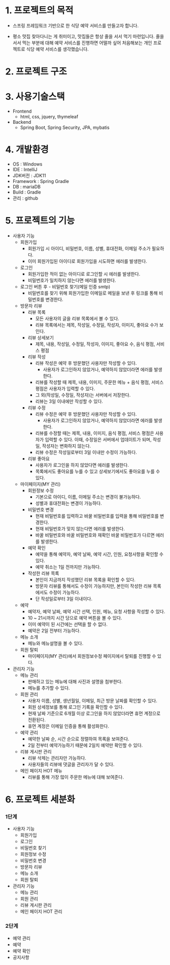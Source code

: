 # 1. 프로젝트의 목적
- 스프링 프레임워크 기반으로 한 식당 예약 서비스를 만들고자 합니다.

- 평소 맛집 찾아다니는 게 취미이고, 맛집들은 항상 줄을 서서 먹기 마련입니다. 줄을 서서 먹는 부분에 대해 예약 서비스를 진행하면 어떨까 싶어 처음해보는 개인 프로젝트로 식당 예약 서비스를 생각했습니다.
# 2. 프로젝트 구조

# 3. 사용기술스택
- Frontend
    - html, css, jquery, thymeleaf
- Backend
    - Spring Boot, Spring Security, JPA, mybatis

# 4. 개발환경
- OS : Windows
- IDE : IntelliJ
- JDK버전 : JDK11
- Framework : Spring Gradle
- DB : mariaDB
- Build : Gradle
- 관리 : github

# 5. 프로젝트의 기능
- 사용자 기능
    - 회원가입
        - 회원가입 시 아이디, 비밀번호, 이름, 성별, 휴대전화, 이메일 주소가 필요하다.
        - 이미 회원가입된 아이디로 회원가입을 시도하면 에러를 발생한다.
    - 로그인
        - 회원가입한 적이 없는 아이디로 로그인할 시 에러를 발생한다.
        - 비밀번호가 일치하지 않는다면 에러를 발생한다.
    - 로그인 버튼 후 - 비밀번호 찾기(메일 인증 smtp)
        - 비밀번호를 찾기 위해 회원가입한 이메일로 메일을 보낸 후 링크를 통해 비밀번호를 변경한다.
    - 방문자 리뷰
        - 리뷰 목록
            - 모든 사용자의 글을 리뷰 목록에서 볼 수 있다.
            - 리뷰 목록에서는 제목, 작성일, 수정일, 작성자, 이미지, 좋아요 수가 보인다.
        - 리뷰 상세보기
            - 제목, 내용, 작성일, 수정일, 작성자, 이미지, 좋아요 수, 음식 평점, 서비스 평점
        - 리뷰 작성
            - 리뷰 작성은 예약 후 방문했던 사용자만 작성할 수 있다.
                - 사용자가 로그인하지 않았거나, 예약하지 않았더라면 에러를 발생한다.
            - 리뷰를 작성할 때 제목, 내용, 이미지, 주문한 메뉴 + 음식 평점, 서비스 평점은 사용자가 입력할 수 있다.
            - 그 외(작성일, 수정일, 작성자)는 서버에서 저장한다.
            - 리뷰는 3일 이내에만 작성할 수 있다.
        - 리뷰 수정
            - 리뷰 수정은 예약 후 방문했던 사용자만 작성할 수 있다.
                - 사용자가 로그인하지 않았거나, 예약하지 않았더라면 에러를 발생한다.
            - 리뷰를 수정할 때는 제목, 내용, 이미지, 음식 평점, 서비스 평점은 사용자가 입력할 수 있다. 이때, 수정일은 서버에서 업데이트가 되며, 작성일, 작성자는 변화하지 않는다.
            - 리뷰 수정은 작성일로부터 3일 이내만 수정이 가능하다.
        - 리뷰 좋아요
            - 사용자가 로그인을 하지 않았다면 에러를 발생한다.
            - 목록에서도 좋아요를 누를 수 있고 상세보기에서도 좋아요를 누를 수 있다.
    - 마이페이지(MY 관리)
        - 회원정보 수정
            - 기본으로 아이디, 이름, 이메일 주소는 변경이 불가능하다.
            - 성별과 휴대전화는 변경이 가능하다.
        - 비밀번호 변경
            - 현재 비밀번호를 입력하고 바꿀 비밀번호를 입력을 통해 비밀번호를 변경한다.
            - 현재 비밀번호가 맞지 않는다면 에러를 발생한다.
            - 바꿀 비밀번호와 바꿀 비밀번호와 재확인 바꿀 비밀번호가 다르면 에러를 발생한다.
        - 예약 확인
            - 예약을 통해 예약자, 예약 날짜, 예약 시간, 인원, 요청사항을 확인할 수 있다.
            - 예약 취소는 1일 전까지만 가능하다.
        - 작성한 리뷰 목록
            - 본인이 지금까지 작성했던 리뷰 목록을 확인할 수 있다.
            - 방문자 리뷰를 통해서도 수정이 가능하지만, 본인이 작성한 리뷰 목록에서도 수정이 가능하다.
            - 단 작성일로부터 3일 이내이다.
    - 예약
        - 예약자, 예약 날짜, 예약 시간 선택, 인원, 메뉴, 요청 사항을 작성할 수 있다.
        - 10 ~ 21시까지 시간 당으로 예약 버튼을 볼 수 있다.
        - 이미 예약이 된 시간에는 선택을 할 수 없다.
        - 예약은 2일 전부터 가능하다.
    - 메뉴 소개
        - 메뉴와 메뉴설명을 볼 수 있다.
    - 회원 탈퇴
        - 마이페이지(MY 관리)에서 회원정보수정 페이지에서 탈퇴를 진행할 수 있다.
- 관리자 기능
    - 메뉴 관리
        - 판매하고 있는 메뉴에 대해 사진과 설명을 첨부한다.
        - 메뉴를 추가할 수 있다.
    - 회원 관리
        - 사용자 이름, 성별, 생년월일, 이메일, 최근 방문 날짜를 확인할 수 있다.
        - 회원 상세정보를 통해 로그인 기록을 확인할 수 있다.
        - 현재 날짜 기준으로 6개월 이상 로그인을 하지 않았더라면 휴먼 계정으로 전환된다.
        - 휴먼 계정은 이메일 인증을 통해 활성화한다.
    - 예약 관리
        - 예약한 날짜 순, 시간 순으로 정렬하여 목록을 보여준다.
        - 2일 전부터 예약가능하기 때문에 2일치 예약만 확인할 수 있다.
    - 리뷰 게시판 관리
        - 리뷰 삭제는 관리자만 가능하다.
        - 사용자들의 리뷰에 댓글을 관리자가 달 수 있다.
    - 메인 페이지 HOT 메뉴
        - 리뷰를 통해 가장 많이 주문한 메뉴에 대해 보여준다.

# 6. 프로젝트 세분화
### 1단계
- 사용자 기능
  - 회원가입
  - 로그인
  - 비밀번호 찾기
  - 회원정보 수정
  - 비밀번호 변경
  - 방문자 리뷰
  - 메뉴 소개
  - 회원 탈퇴
- 관리자 기능
  - 메뉴 관리
  - 회원 관리
  - 리뷰 게시판 관리
  - 메인 페이지 HOT 관리

### 2단계
- 예약 관리
- 예약
- 예약 확인
- 공지사항